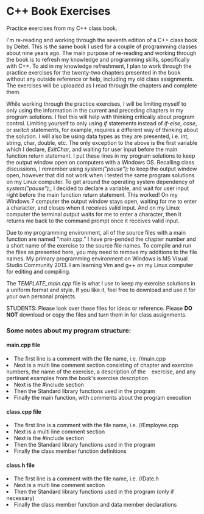# C++ Book Exercises
Practice exercises from my C++ class book.

I'm re-reading and working through the seventh edition of a C++ class book by Deitel. This is the same book I used for a couple of programming classes about nine years ago. The main purpose of re-reading and working through the book is to refresh my knowledge and programming skills, specifically with C++. To aid in my knowledge refreshment, I plan to work through the practice exercises for the twenty-two chapters presented in the book without any outside reference or help, including my old class assignments. The exercises will be uploaded as I read through the chapters and complete them.

While working through the practice exercises, I will be limiting myself to only using the information in the current and preceding chapters in my program solutions. I feel this will help with thinking critically about program control. Limiting yourself to only using <i>if</i> statements instead of <i>if-else</i>, <i>case</i>, or <i>switch</i> statements, for example, requires a different way of thinking about the solution. I will also be using data types as they are presented, i.e. int, string, char, double, etc. The only exception to the above is the first variable which I declare, <i>ExitChar</i>, and waiting for user input before the main function return statement. I put these lines in my program solutions to keep the output window open on computers with a Windows OS. Recalling class discussions, I remember using <i>system("pause");</i> to keep the output window open, however that did not work when I tested the same program solutions on my Linux computer. To get around the operating system dependency of <i>system("pause");</i>, I decided to declare a variable, and wait for user input right before the main function return statement. This worked! On my Windows 7 computer the output window stays open, waiting for me to enter a character, and closes when it receives valid input. And on my Linux computer the terminal output waits for me to enter a character, then it returns me back to the command prompt once it receives valid input.

Due to my programming environment, all of the source files with a main function are named "main.cpp." I have pre-pended the chapter number and a short name of the exercise to the source file names. To compile and run the files as presented here, you may need to remove my additions to the file names. My primary programming environment on Windows is MS Visual Studio Community 2013. I am learning Vim and g++ on my Linux computer for editing and compiling.

The <i>TEMPLATE_main.cpp</i> file is what I use to keep my exercise solutions in a uniform format and style. If you like it, feel free to download and use it for your own personal projects.

STUDENTS: Please look over these files for ideas or reference. Please <b>DO NOT</b> download or copy the files and turn them in for class assignments.

<h3>Some notes about my program structure:</h3>
 <h4> main.cpp file </h4>
  <li>The first line is a comment with the file name, i.e. //main.cpp
  <li>Next is a multi line comment section consisting of chapter and exercise numbers, the name of the exercise, a description of the         &nbsp;&nbsp;&nbsp;exercise, and any pertinant examples from the book's exercise description
  <li>Next is the #include section
  <li>Then the Standard library functions used in the program
  <li>Finally the main function, with comments about the program execution
   <p></p>
  
  <h4>class.cpp file</h4>
  <li>The first line is a comment with the file name, i.e. //Employee.cpp
  <li>Next is a multi line comment section
  <li>Next is the #include section
  <li>Then the Standard library functions used in the program
  <li>Finally the class member function definitions
   <p></p>
  
  <h4>class.h file</h4>
  <li>The first line is a comment with the file name, i.e. //Date.h
  <li>Next is a multi line comment section
  <li>Then the Standard library functions used in the program (only if necessary)
  <li>Finally the class member function and data member declarations
